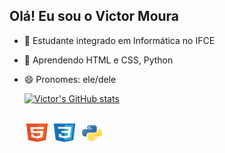 ## Olá! Eu sou o Victor Moura

- 🔭 Estudante integrado em Informática no IFCE 
- 🌱 Aprendendo HTML e CSS, Python
- 😄 Pronomes: ele/dele

  [![Victor's GitHub stats](https://github-readme-stats.vercel.app/api?username=vichsweet)](https://github.com/vichsweet/github-readme-stats)

  <div style="display: inline_block"><br>
  <img align="center" alt="Rafa-HTML" height="30" width="40" src="https://raw.githubusercontent.com/devicons/devicon/master/icons/html5/html5-original.svg">
  <img align="center" alt="Rafa-CSS" height="30" width="40" src="https://raw.githubusercontent.com/devicons/devicon/master/icons/css3/css3-original.svg">
  <img align="center" alt="Rafa-Python" height="30" width="40" src="https://raw.githubusercontent.com/devicons/devicon/master/icons/python/python-original.svg">
</div>

